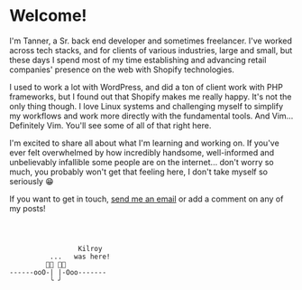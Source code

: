 # Welcome!

I'm Tanner, a Sr. back end developer and sometimes freelancer. I've worked across tech stacks, and for clients of various industries, large and small, but these days I spend most of my time establishing and advancing retail companies' presence on the web with Shopify technologies.

I used to work a lot with WordPress, and did a ton of client work with PHP frameworks, but I found out that Shopify makes me really happy. It's not the only thing though. I love Linux systems and challenging myself to simplify my workflows and work more directly with the fundamental tools. And Vim... Definitely Vim. You'll see some of all of that right here.

I'm excited to share all about what I'm learning and working on. If you've ever felt overwhelmed by how incredibly handsome, well-informed and unbelievably infallible some people are on the internet... don't worry so much, you probably won't get that feeling here, I don't take myself so seriously 😁

If you want to get in touch, [send me an email](mailto:tanner.legasse@gmail.com) or add a comment on any of my posts!

```



                 Kilroy 
          ...   was here!
         𜰵🯥 🯥𜰶
------ooO-| |-Ooo-------
          ╰ ╯
